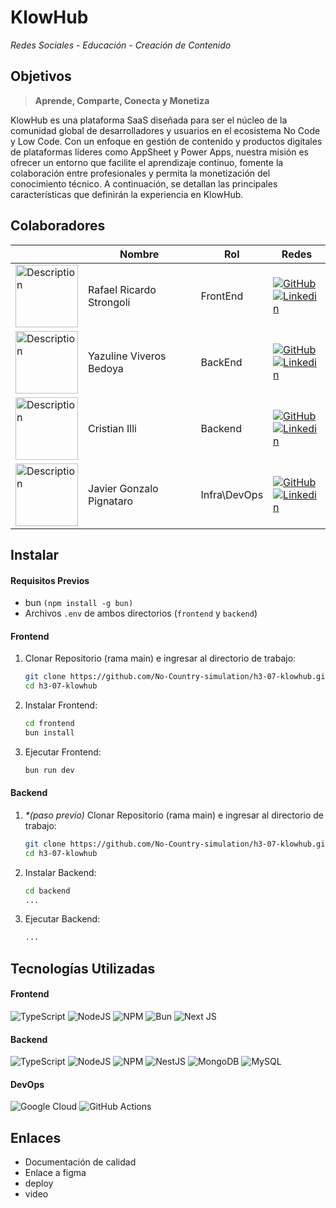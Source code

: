 # KlowHub
_Redes Sociales - Educación - Creación de Contenido_

## Objetivos
> **Aprende, Comparte, Conecta y Monetiza**

KlowHub es una plataforma SaaS diseñada para ser el núcleo de la comunidad global de desarrolladores y usuarios en el ecosistema No Code y Low Code. Con un enfoque en gestión de contenido y productos digitales de plataformas líderes como AppSheet y Power Apps, nuestra misión es ofrecer un entorno que facilite el aprendizaje continuo, fomente la colaboración entre profesionales y permita la monetización del conocimiento técnico. A continuación, se detallan las principales características que definirán la experiencia en KlowHub.

## Colaboradores
||Nombre|Rol|Redes|
|---------------------------|-------------------------------|------------|------------|
|<img src="https://avatars.githubusercontent.com/u/44025206?v=4" alt="Description" width="100" height="100">|Rafael Ricardo Strongoli|FrontEnd| <div>[![GitHub](https://img.shields.io/badge/github-%23121011.svg?style=for-the-badge&logo=github&logoColor=white)](https://github.com/rafaric)</div><div> [![Linkedin](https://img.shields.io/badge/linkedin-%230077B5.svg?style=for-the-badge&logo=linkedin&logoColor=white)](https://www.linkedin.com/in/rafael-strongoli/) </div>|
|<img src="https://avatars.githubusercontent.com/u/44025206?v=4" alt="Description" width="100" height="100">|Yazuline Viveros Bedoya|BackEnd|<div>[![GitHub](https://img.shields.io/badge/github-%23121011.svg?style=for-the-badge&logo=github&logoColor=white)](https://github.com/Yazuline)</div><div> [![Linkedin](https://img.shields.io/badge/linkedin-%230077B5.svg?style=for-the-badge&logo=linkedin&logoColor=white)](https://www.linkedin.com/in/rafael-strongoli/) </div>|
|<img src="https://avatars.githubusercontent.com/u/86857081?v=4" alt="Description" width="100" height="100">|Cristian Illi|Backend|<div>[![GitHub](https://img.shields.io/badge/github-%23121011.svg?style=for-the-badge&logo=github&logoColor=white)](https://github.com/illiCristian)</div><div> [![Linkedin](https://img.shields.io/badge/linkedin-%230077B5.svg?style=for-the-badge&logo=linkedin&logoColor=white)](https://www.linkedin.com/in/cristian-illi/) </div>|
|<img src="https://avatars.githubusercontent.com/u/120593554?v=4" alt="Description" width="100" height="100">|Javier Gonzalo Pignataro| Infra\DevOps|<div>[![GitHub](https://img.shields.io/badge/github-%23121011.svg?style=for-the-badge&logo=github&logoColor=white)](https://github.com/javier-pignataro)</div><div> [![Linkedin](https://img.shields.io/badge/linkedin-%230077B5.svg?style=for-the-badge&logo=linkedin&logoColor=white)](https://www.linkedin.com/in/javier-gonzalo-pignataro-8689971a0/) </div>|

## Instalar
#### Requisitos Previos
- bun `(npm install -g bun)`
- Archivos `.env` de ambos directorios (`frontend` y `backend`)

#### Frontend
1. Clonar Repositorio (rama main) e ingresar al directorio de trabajo:
	``` bash
	git clone https://github.com/No-Country-simulation/h3-07-klowhub.git
	cd h3-07-klowhub
	```
2. Instalar Frontend:
	```bash
	cd frontend
	bun install
	```
3. Ejecutar Frontend:
	```bash
	bun run dev
	```
#### Backend
1. _*(paso previo)_ Clonar Repositorio (rama main) e ingresar al directorio de trabajo:
	``` bash
	git clone https://github.com/No-Country-simulation/h3-07-klowhub.git
	cd h3-07-klowhub
	```
2. Instalar Backend:
	```bash
	cd backend
	...
	```
3. Ejecutar Backend:
	```bash
	...
	```

## Tecnologías Utilizadas
#### Frontend
![TypeScript](https://img.shields.io/badge/typescript-%23007ACC.svg?style=for-the-badge&logo=typescript&logoColor=white) ![NodeJS](https://img.shields.io/badge/node.js-6DA55F?style=for-the-badge&logo=node.js&logoColor=white) ![NPM](https://img.shields.io/badge/NPM-%23CB3837.svg?style=for-the-badge&logo=npm&logoColor=white) ![Bun](https://img.shields.io/badge/Bun-%23000000.svg?style=for-the-badge&logo=bun&logoColor=white) ![Next JS](https://img.shields.io/badge/Next-black?style=for-the-badge&logo=next.js&logoColor=white) 
#### Backend
![TypeScript](https://img.shields.io/badge/typescript-%23007ACC.svg?style=for-the-badge&logo=typescript&logoColor=white) ![NodeJS](https://img.shields.io/badge/node.js-6DA55F?style=for-the-badge&logo=node.js&logoColor=white) ![NPM](https://img.shields.io/badge/NPM-%23CB3837.svg?style=for-the-badge&logo=npm&logoColor=white) ![NestJS](https://img.shields.io/badge/nestjs-%23E0234E.svg?style=for-the-badge&logo=nestjs&logoColor=white) ![MongoDB](https://img.shields.io/badge/MongoDB-%234ea94b.svg?style=for-the-badge&logo=mongodb&logoColor=white) ![MySQL](https://img.shields.io/badge/mysql-4479A1.svg?style=for-the-badge&logo=mysql&logoColor=white)
#### DevOps
![Google Cloud](https://img.shields.io/badge/GoogleCloud-%234285F4.svg?style=for-the-badge&logo=google-cloud&logoColor=white) ![GitHub Actions](https://img.shields.io/badge/github%20actions-%232671E5.svg?style=for-the-badge&logo=githubactions&logoColor=white)

## Enlaces
- Documentación de calidad
- Enlace a figma 
- deploy 
- video
